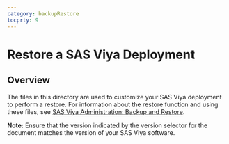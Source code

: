 ```yaml
---
category: backupRestore
tocprty: 9
---
```


# Restore a SAS Viya Deployment

## Overview

The files in this directory are used to customize your SAS Viya deployment to
perform a restore.  For information about the restore function and using these files, see [SAS Viya
Administration: Backup and Restore](https://documentation.sas.com/?cdcId=sasadmincdc&cdcVersion=default&docsetId=calbr&docsetTarget=titlepage.htm).

**Note:** Ensure that the version indicated by the version selector for the
document matches the version of your SAS Viya software.
